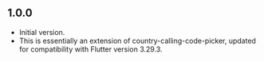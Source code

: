 ## 1.0.0

- Initial version.
- This is essentially an extension of country-calling-code-picker, updated for compatibility with Flutter version 3.29.3.